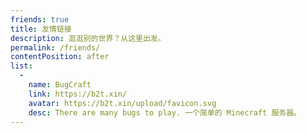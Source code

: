 ```yaml
---
friends: true
title: 友情链接
description: 逛逛别的世界？从这里出发。
permalink: /friends/
contentPosition: after
list:
  -
    name: BugCraft
    link: https://b2t.xin/
    avatar: https://b2t.xin/upload/favicon.svg
    desc: There are many bugs to play. 一个简单的 Minecraft 服务器。
---
```

